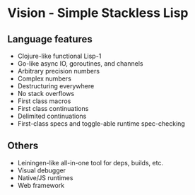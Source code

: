 # Vision - Simple Stackless Lisp

## Language features

- Clojure-like functional Lisp-1
- Go-like async IO, goroutines, and channels
- Arbitrary precision numbers
- Complex numbers
- Destructuring everywhere
- No stack overflows
- First class macros
- First class continuations
- Delimited continuations
- First-class specs and toggle-able runtime spec-checking

## Others

- Leiningen-like all-in-one tool for deps, builds, etc.
- Visual debugger
- Native/JS runtimes
- Web framework
